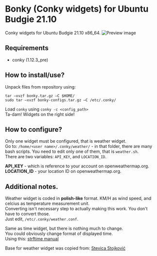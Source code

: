 # Bonky (Conky widgets) for Ubuntu Budgie 21.10
Conky widgets for Ubuntu Budgie 21.10 x86_64.
![Preview image](https://raw.githubusercontent.com/lyan-pi/bonky-21.10/main/Screenshot%20from%202021-12-29%2019%3A55%3A38.png)

## Requirements
- conky (1.12.3_pre)

## How to install/use?

Unpack files from repository using:

    tar –xvzf bonky.tar.gz –C $HOME/
    sudo tar –xvzf bonky-configs.tar.gz –C /etc/.conky/

Load `conky` using `conky -c <config_path>`<br/>
Ta-dam! Widgets on the right side!<br/>

## How to configure?
Only one widget must be configured, that is weather widget.<br/>
Go to: `/home/<user name>/.conky/weather/` - in that folder, there are many bash scripts. You need to edit only one of them, that is `weather.sh`.<br/>
There are two variables: `API_KEY`, and `LOCATION_ID`.<br/>

**API_KEY** - which is reference to your account on openweathermap.org.<br/>
**LOCATION_ID** - your location ID on openweathermap.org.

## Additional notes.
Weather widget is coded in **polish-like** format. KM/H as wind speed, and celcius as temperature measurement unit.<br/>
Converting isn't necessary step to actually making this work. You don't have to convert those.<br/>
Just edit, `/etc/.conky/weather.conf`.<br/>

Same as time widget, but there is nothing much to change.<br/>
You could obviously change format of displayed time.<br/>
Using this: [strftime manual](https://www.php.net/manual/en/function.strftime.php)<br/>

Base for weather widget was copied from: [Stevica Stojković](https://github.com/sstojkovic/eleg-weather-conky)
